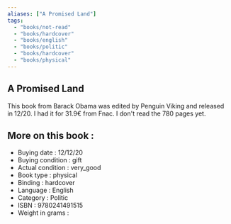 ```yaml
---
aliases: ["A Promised Land"] 
tags: 
  - "books/not-read" 
  - "books/hardcover" 
  - "books/english"
  - "books/politic"
  - "books/hardcover"
  - "books/physical"
---
```



## A Promised Land
This book from Barack Obama was edited by Penguin Viking and released in 12/20. I had it for 31.9€ from Fnac. I don't read the 780 pages yet.

## More on this book :
- Buying date : 12/12/20
- Buying condition : gift
- Actual condition : very_good
- Book type : physical
- Binding : hardcover
- Language : English
- Category : Politic
- ISBN : 9780241491515
- Weight in grams : 
